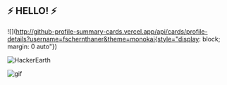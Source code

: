 ## ⚡ HELLO! ⚡

![](http://github-profile-summary-cards.vercel.app/api/cards/profile-details?username=fschernthaner&theme=monokai{style="display: block; margin: 0 auto"})

![HackerEarth](https://img.shields.io/badge/HackerEarth-%232C3454.svg?style=for-the-badge&logo=HackerEarth&logoColor=Blue)


![gif](https://raw.githubusercontent.com/saadeghi/saadeghi/master/dino.gif)
